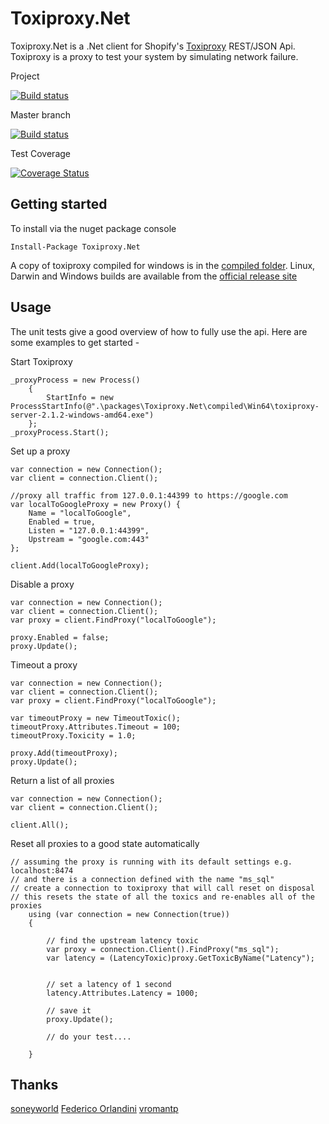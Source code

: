 Toxiproxy.Net
=============

Toxiproxy.Net is a .Net client for Shopify's [Toxiproxy](https://github.com/shopify/toxiproxy) REST/JSON Api. Toxiproxy is a proxy to test your system by simulating network failure.


Project

[![Build status](https://ci.appveyor.com/api/projects/status/82gfuh999hq15sgo?svg=true)](https://ci.appveyor.com/project/mdevilliers/toxiproxy-net)

Master branch

[![Build status](https://ci.appveyor.com/api/projects/status/82gfuh999hq15sgo/branch/master?svg=true)](https://ci.appveyor.com/project/mdevilliers/toxiproxy-net/branch/master)

Test Coverage

[![Coverage Status](https://coveralls.io/repos/mdevilliers/Toxiproxy.Net/badge.svg?branch=master)](https://coveralls.io/r/mdevilliers/Toxiproxy.Net?branch=master)

Getting started
---------------

To install via the nuget package console

```
Install-Package Toxiproxy.Net
```

A copy of toxiproxy compiled for windows is in the [compiled folder](https://github.com/mdevilliers/Toxiproxy.Net/tree/master/compiled/Win64). Linux, Darwin and Windows builds are available from the [official release site](https://github.com/Shopify/toxiproxy/releases)

Usage
-----

The unit tests give a good overview of how to fully use the api. 
Here are some examples to get started -

Start Toxiproxy

```
_proxyProcess = new Process()
    {
        StartInfo = new ProcessStartInfo(@".\packages\Toxiproxy.Net\compiled\Win64\toxiproxy-server-2.1.2-windows-amd64.exe")
    };
_proxyProcess.Start();

```

Set up a proxy

```
var connection = new Connection();
var client = connection.Client();

//proxy all traffic from 127.0.0.1:44399 to https://google.com
var localToGoogleProxy = new Proxy() { 
    Name = "localToGoogle", 
    Enabled = true, 
    Listen = "127.0.0.1:44399", 
    Upstream = "google.com:443" 
};

client.Add(localToGoogleProxy);

```

Disable a proxy

```
var connection = new Connection();
var client = connection.Client();
var proxy = client.FindProxy("localToGoogle");

proxy.Enabled = false;
proxy.Update();

```

Timeout a proxy

```
var connection = new Connection();
var client = connection.Client();
var proxy = client.FindProxy("localToGoogle");

var timeoutProxy = new TimeoutToxic();
timeoutProxy.Attributes.Timeout = 100;
timeoutProxy.Toxicity = 1.0;

proxy.Add(timeoutProxy);
proxy.Update();

```

Return a list of all proxies

```
var connection = new Connection();
var client = connection.Client();

client.All();

```

Reset all proxies to a good state automatically

```
// assuming the proxy is running with its default settings e.g. localhost:8474
// and there is a connection defined with the name "ms_sql"
// create a connection to toxiproxy that will call reset on disposal
// this resets the state of all the toxics and re-enables all of the proxies
    using (var connection = new Connection(true))
    {

        // find the upstream latency toxic
        var proxy = connection.Client().FindProxy("ms_sql");
        var latency = (LatencyToxic)proxy.GetToxicByName("Latency");


        // set a latency of 1 second 
        latency.Attributes.Latency = 1000;

        // save it
        proxy.Update();

        // do your test....

    }

```

Thanks
------

[soneyworld](https://github.com/soneyworld)
[Federico Orlandini](https://github.com/federicoorlandini)
[vromantp](https://github.com/vromantp)
